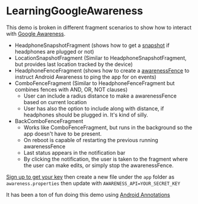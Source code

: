 # LearningGoogleAwareness
This demo is broken in different fragment scenarios to show how to interact with [Google Awareness](https://developers.google.com/awareness/).

*   HeadphoneSnapshotFragment (shows how to get a [snapshot](https://developers.google.com/awareness/android-api/snapshot-api-overview) if headphones are plugged or not)
*   LocationSnapshotFragment (Similar to HeadphoneSnapshotFragment, but provides last location tracked by the device)
*   HeadphoneFenceFragment (shows how to create a [awarenessFence](https://developers.google.com/awareness/android-api/awarenessFence-create) to instruct Android Awareness to ping the app for on events)
*  	ComboFenceFragment (Similar to HeadphoneFenceFragment but combines fences with AND, OR, NOT clauses)
      * User can include a radius distance to make a awarenessFence based on current location
      * User has also the option to include along with distance, if headphones should be plugged in. It's kind of silly.
*   BackComboFenceFragment 
    * Works like ComboFenceFragment, but runs in the background so the app doesn't have to be present.
    * On reboot is capable of restarting the previous running awarenessFence
    * Last status appears in the notification bar
    * By clicking the notification, the user is taken to the fragment where the user can make edits, or simply stop the awarenessFence.

[Sign up to get your key](https://developers.google.com/awareness/android-api/get-a-key) then create a new file under the `app` folder as `awareness.properties` then update with `AWARENESS_API=YOUR_SECRET_KEY`

It has been a ton of fun doing this demo using [Android Annotations](http://androidannotations.org/)
